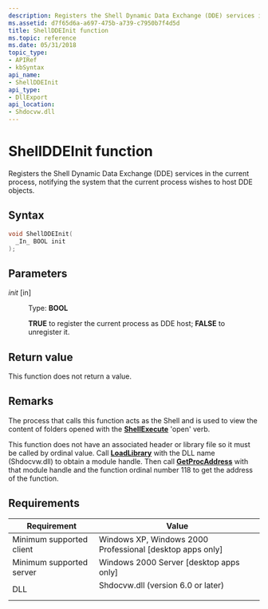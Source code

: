 ```yaml
---
description: Registers the Shell Dynamic Data Exchange (DDE) services in the current process, notifying the system that the current process wishes to host DDE objects.
ms.assetid: d7f65d6a-a697-475b-a739-c7950b7f4d5d
title: ShellDDEInit function
ms.topic: reference
ms.date: 05/31/2018
topic_type: 
- APIRef
- kbSyntax
api_name: 
- ShellDDEInit
api_type: 
- DllExport
api_location: 
- Shdocvw.dll
---
```


# ShellDDEInit function

Registers the Shell Dynamic Data Exchange (DDE) services in the current process, notifying the system that the current process wishes to host DDE objects.

## Syntax


```C++
void ShellDDEInit(
  _In_ BOOL init
);
```



## Parameters

<dl> <dt>

*init* \[in\]
</dt> <dd>

Type: **BOOL**

**TRUE** to register the current process as DDE host; **FALSE** to unregister it.

</dd> </dl>

## Return value

This function does not return a value.

## Remarks

The process that calls this function acts as the Shell and is used to view the content of folders opened with the [**ShellExecute**](/windows/desktop/api/Shellapi/nf-shellapi-shellexecutea) 'open' verb.

This function does not have an associated header or library file so it must be called by ordinal value. Call [**LoadLibrary**](/windows/win32/api/libloaderapi/nf-libloaderapi-loadlibrarya) with the DLL name (Shdocvw.dll) to obtain a module handle. Then call [**GetProcAddress**](/windows/win32/api/libloaderapi/nf-libloaderapi-getprocaddress) with that module handle and the function ordinal number 118 to get the address of the function.

## Requirements



| Requirement | Value |
|-------------------------------------|---------------------------------------------------------------------------------------------------------------|
| Minimum supported client<br/> | Windows XP, Windows 2000 Professional \[desktop apps only\]<br/>                                        |
| Minimum supported server<br/> | Windows 2000 Server \[desktop apps only\]<br/>                                                          |
| DLL<br/>                      | <dl> <dt>Shdocvw.dll (version 6.0 or later)</dt> </dl> |



 

 
